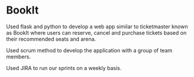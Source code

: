 # BookIt
Used flask and python to develop a web app similar to ticketmaster known as BookIt where users can reserve, cancel and purchase tickets based on their recommended seats and arena.


Used scrum method to develop the application with a group of team members.

Used JIRA to run our sprints on a weekly basis.
